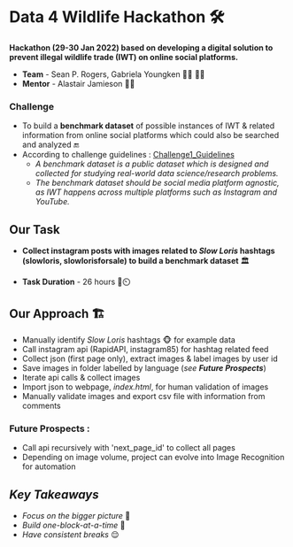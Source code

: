 # Data 4 Wildlife Hackathon 🛠️
**Hackathon (29-30 Jan 2022) based on developing a digital solution to prevent illegal wildlife trade (IWT) on online social platforms.**

* **Team** - Sean P. Rogers, Gabriela Youngken  👩‍🎓 👨‍🎓
* **Mentor** - Alastair Jamieson 👨‍🏫

### **Challenge** 
* To build a **benchmark dataset** of possible instances of IWT & related information from online social platforms which could also be searched and analyzed 🔚 
* According to challenge guidelines : [Challenge1_Guidelines](https://github.com/prak112/data4wildlife/files/8005154/Challenge.1.Guidance.Document.pdf)
    * _A benchmark dataset is a public dataset which is designed and collected for studying real-world data science/research problems._ 
    * _The benchmark dataset should be social media platform agnostic, as IWT happens across multiple platforms such as Instagram and YouTube._

## Our Task 
* **Collect instagram posts with images related to _Slow Loris_ hashtags (slowloris, slowlorisforsale) to build a benchmark dataset** 🏛️

* **Task Duration** - 26 hours 🏃⏲️


## Our Approach 🏗️
- Manually identify _Slow Loris_ hashtags 🐵 for example data
- Call instagram api (RapidAPI, instagram85) for hashtag related feed 
- Collect json (first page only), extract images & label images by user id
- Save images in folder labelled by language (_see **Future Prospects**_)
- Iterate api calls & collect images 
- Import json to webpage, _index.html_, for human validation of images
- Manually validate images and export csv file with information from comments

### Future Prospects :
- Call api recursively with 'next_page_id' to collect all pages
- Depending on image volume, project can evolve into Image Recognition for automation

 ## _Key Takeaways_
 * _Focus on the bigger picture_ 🌄
 * _Build one-block-at-a-time_ 🧱
 * _Have consistent breaks_ 😌

